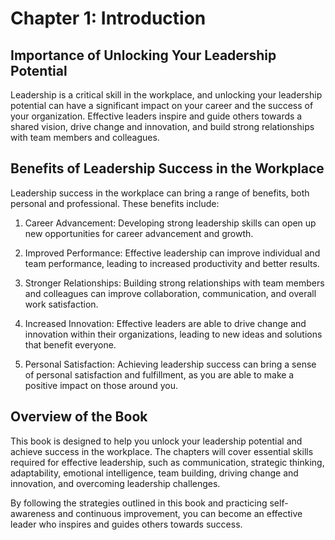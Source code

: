 Chapter 1: Introduction
=======================

Importance of Unlocking Your Leadership Potential
-------------------------------------------------

Leadership is a critical skill in the workplace, and unlocking your leadership potential can have a significant impact on your career and the success of your organization. Effective leaders inspire and guide others towards a shared vision, drive change and innovation, and build strong relationships with team members and colleagues.

Benefits of Leadership Success in the Workplace
-----------------------------------------------

Leadership success in the workplace can bring a range of benefits, both personal and professional. These benefits include:

1. Career Advancement: Developing strong leadership skills can open up new opportunities for career advancement and growth.

2. Improved Performance: Effective leadership can improve individual and team performance, leading to increased productivity and better results.

3. Stronger Relationships: Building strong relationships with team members and colleagues can improve collaboration, communication, and overall work satisfaction.

4. Increased Innovation: Effective leaders are able to drive change and innovation within their organizations, leading to new ideas and solutions that benefit everyone.

5. Personal Satisfaction: Achieving leadership success can bring a sense of personal satisfaction and fulfillment, as you are able to make a positive impact on those around you.

Overview of the Book
--------------------

This book is designed to help you unlock your leadership potential and achieve success in the workplace. The chapters will cover essential skills required for effective leadership, such as communication, strategic thinking, adaptability, emotional intelligence, team building, driving change and innovation, and overcoming leadership challenges.

By following the strategies outlined in this book and practicing self-awareness and continuous improvement, you can become an effective leader who inspires and guides others towards success.

